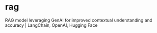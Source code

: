 # rag
RAG model leveraging GenAI for improved contextual understanding and accuracy | LangChain, OpenAI, Hugging Face
